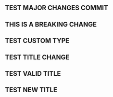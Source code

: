 ## TEST MAJOR CHANGES COMMIT

## THIS IS A BREAKING CHANGE

## TEST CUSTOM TYPE

## TEST TITLE CHANGE

## TEST VALID TITLE

## TEST NEW TITLE